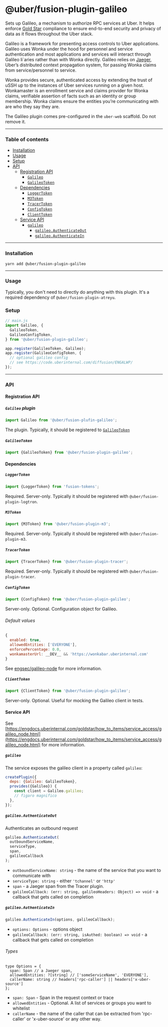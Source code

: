 # @uber/fusion-plugin-galileo

Sets up Galileo, a mechanism to authorize RPC services at Uber. It helps enforce [Gold Star](https://engdocs.uberinternal.com/goldstar/index.html) compliance to ensure end-to-end security and privacy of data as it flows throughout the Uber stack.

Galileo is a framework for presenting access controls to Uber applications. Galileo uses Wonka under the hood for personnel and service authentication and most applications and services will interact through Galileo li`aries rather than with Wonka directly. Galileo relies on [Jaeger](http://jaeger.readthedocs.io/en/latest/), Uber’s distributed context propagation system, for passing Wonka claims from service/personnel to service.

Wonka provides secure, authenticated access by extending the trust of uSSH up to the instances of Uber services running on a given host. Wonkamaster is an enrollment service and claims provider for Wonka claims, verifiable assertion of facts such as an identity or group membership. Wonka claims ensure the entities you’re communicating with are who they say they are.

The Galileo plugin comes pre-configured in the `uber-web` scaffold. Do not remove it.

---

### Table of contents

* [Installation](#installation)
* [Usage](#usage)
* [Setup](#setup)
* [API](#api)
  * [Registration API](#registration-api)
    * [`Galileo`](#galileo-plugin)
    * [`GalileoToken`](#galileotoken)
  * [Dependencies](#dependencies)
    * [`LoggerToken`](#loggertoken)
    * [`M3Token`](#m3token)
    * [`TracerToken`](#tracertoken)
    * [`ConfigToken`](#configtoken)
    * [`ClientToken`](#clienttoken)
  * [Service API](#service-api)
    * [`galileo`](#galileo)
      * [`galileo.AuthenticateOut`](#galileoauthenticateout)
      * [`galileo.AuthenticateIn`](#galileoauthenticatein)

---

### Installation

```
yarn add @uber/fusion-plugin-galileo
```

---

### Usage

Typically, you don't need to directly do anything with this plugin. It's a required dependency of `@uber/fusion-plugin-atreyu`.

### Setup

```js
// main.js
import Galileo, {
  GalileoToken,
  GalileoConfigToken,
} from '@uber/fusion-plugin-galileo';

app.register(GalileoToken, Galileo);
app.register(GalileoConfigToken, {
  // optional galileo config
  // see https://code.uberinternal.com/diffusion/ENGALWP/
});
```

---

### API

#### Registration API

##### `Galileo` plugin

```js
import Galileo from '@uber/fusion-plufin-galileo';
```

The plugin. Typically, it should be registered to [`GalileoToken`](#galileotoken)

##### `GalileoToken`

```js
import {GalileoToken} from '@uber/fusion-plugin-galileo';
```

#### Dependencies

##### `LoggerToken`

```js
import {LoggerToken} from 'fusion-tokens';
```

Required. Server-only. Typically it should be registered with `@uber/fusion-plugin-logtron`.

##### `M3Token`

```js
import {M3Token} from '@uber/fusion-plugin-m3';
```

Required. Server-only. Typically it should be registered with `@uber/fusion-plugin-m3`.

##### `TracerToken`

```js
import {TracerToken} from '@uber/fusion-plugin-tracer';
```

Required. Server-only. Typically it should be registered with `@uber/fusion-plugin-tracer`.

##### `ConfigToken`

```js
import {ConfigToken} from '@uber/fusion-plugin-galileo';
```

Server-only. Optional. Configuration object for Galileo.

###### Default values

```js
{
  enabled: true,
  allowedEntities: ['EVERYONE'],
  enforcePercentage: 0.0,
  wonkamasterUrl: __DEV__ && 'https://wonkabar.uberinternal.com'
}
```

See [engsec/galileo-node](https://code.uberinternal.com/diffusion/ENGALWP/) for more information.

##### `ClientToken`

```js
import {ClientToken} from '@uber/fusion-plugin-galileo';
```

Server-only. Optional. Useful for mocking the Galileo client in tests.

#### Service API

See [https://engdocs.uberinternal.com/goldstar/how_to_items/service_access/galileo_node.html](https://engdocs.uberinternal.com/goldstar/how_to_items/service_access/galileo_node.html) for more information.

##### `galileo`

The service exposes the galileo client in a property called `galileo`:

```js
createPlugin({
  deps: {Galileo: GalileoToken},
  provides({Galileo}) {
    const client = Galileo.galileo;
    // figaro magnifico
  },
});
```

##### `galileo.AuthenticateOut`

Authenticates an outbound request

```js
galileo.AuthenticateOut(
  outboundServiceName,
  serviceType,
  span,
  galileoCallback
);
```

* `outboundServiceName: string` - the name of the service that you want to communicate with
* `serviceType: string` - either `'tchannel'` or `'http'`
* `span` - a Jaeger span from the Tracer plugin.
* `galileoCallback: (err: string, galileoHeaders: Object) => void` - a callback that gets called on completion

##### `galileo.AuthenticateIn`

```js
galileo.AuthenticateIn(options, galileoCallback);
```

* `options: Options` - options object
* `galileoCallback: (err: string, isAuthed: boolean) => void` - a callback that gets called on completion

###### Types

```flow
type Options = {
  span: Span // a Jaeger span,
  allowedEntities: ?[string] // ['someServiceName', 'EVERYONE'],
  callerName: string // headers['rpc-caller'] || headers['x-uber-source']
};
```

* `span: Span` - Span in the request context or trace
* `allowedEntities` - Optional. A list of services or groups you want to whitelist
* `callerName` - the name of the caller that can be extracted from 'rpc-caller' or 'x-uber-source' or any other way.
